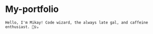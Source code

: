 # My-portfolio
`Hello, I'm Mikay! Code wizard, the always late gal, and caffeine enthusiast. 🧙‍♀️☕`
